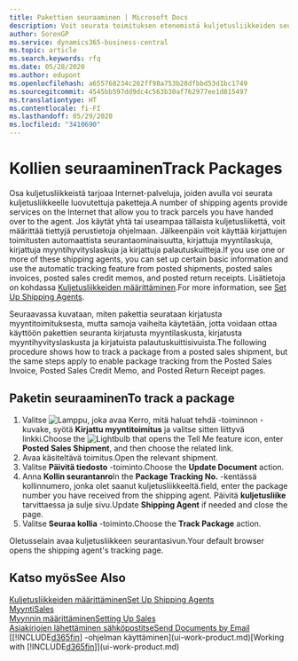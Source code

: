 ```yaml
---
title: Pakettien seuraaminen | Microsoft Docs
description: Voit seurata toimituksen etenemistä kuljetusliikkeiden seurantapalvelun avulla.
author: SorenGP
ms.service: dynamics365-business-central
ms.topic: article
ms.search.keywords: rfq
ms.date: 05/28/2020
ms.author: edupont
ms.openlocfilehash: a655768234c262ff98a753b28dfbbd53d1bc1749
ms.sourcegitcommit: 4545bb597dd9dc4c563b30af762977ee1d815497
ms.translationtype: HT
ms.contentlocale: fi-FI
ms.lasthandoff: 05/29/2020
ms.locfileid: "3410690"
---
```

# <a name="track-packages"></a><span data-ttu-id="f9ac5-103">Kollien seuraaminen</span><span class="sxs-lookup"><span data-stu-id="f9ac5-103">Track Packages</span></span>

<span data-ttu-id="f9ac5-104">Osa kuljetusliikkeistä tarjoaa Internet-palveluja, joiden avulla voi seurata kuljetusliikkeelle luovutettuja paketteja.</span><span class="sxs-lookup"><span data-stu-id="f9ac5-104">A number of shipping agents provide services on the Internet that allow you to track parcels you have handed over to the agent.</span></span> <span data-ttu-id="f9ac5-105">Jos käytät yhtä tai useampaa tällaista kuljetusliikettä, voit määrittää tiettyjä perustietoja ohjelmaan. Jälkeenpäin voit käyttää kirjattujen toimitusten automaattista seurantaominaisuutta, kirjattuja myyntilaskuja, kirjattuja myyntihyvityslaskuja ja kirjattuja palautuskuitteja.</span><span class="sxs-lookup"><span data-stu-id="f9ac5-105">If you use one or more of these shipping agents, you can set up certain basic information and use the automatic tracking feature from posted shipments, posted sales invoices, posted sales credit memos, and posted return receipts.</span></span> <span data-ttu-id="f9ac5-106">Lisätietoja on kohdassa [Kuljetusliikkeiden määrittäminen](sales-how-to-set-up-shipping-agents.md).</span><span class="sxs-lookup"><span data-stu-id="f9ac5-106">For more information, see [Set Up Shipping Agents](sales-how-to-set-up-shipping-agents.md).</span></span>  

<span data-ttu-id="f9ac5-107">Seuraavassa kuvataan, miten pakettia seurataan kirjatusta myyntitoimituksesta, mutta samoja vaiheita käytetään, jotta voidaan ottaa käyttöön pakettien seuranta kirjatusta myyntilaskusta, kirjatusta myyntihyvityslaskusta ja kirjatuista palautuskuittisivuista.</span><span class="sxs-lookup"><span data-stu-id="f9ac5-107">The following procedure shows how to track a package from a posted sales shipment, but the same steps apply to enable package tracking from the Posted Sales Invoice, Posted Sales Credit Memo, and Posted Return Receipt pages.</span></span>  

## <a name="to-track-a-package"></a><span data-ttu-id="f9ac5-108">Paketin seuraaminen</span><span class="sxs-lookup"><span data-stu-id="f9ac5-108">To track a package</span></span>

1. <span data-ttu-id="f9ac5-109">Valitse ![Lamppu, joka avaa Kerro, mitä haluat tehdä -toiminnon](media/ui-search/search_small.png "Kerro, mitä haluat tehdä") -kuvake, syötä **Kirjattu myyntitoimitus** ja valitse sitten liittyvä linkki.</span><span class="sxs-lookup"><span data-stu-id="f9ac5-109">Choose the ![Lightbulb that opens the Tell Me feature](media/ui-search/search_small.png "Tell me what you want to do") icon, enter **Posted Sales Shipment**, and then choose the related link.</span></span>
2. <span data-ttu-id="f9ac5-110">Avaa käsiteltävä toimitus.</span><span class="sxs-lookup"><span data-stu-id="f9ac5-110">Open the relevant shipment.</span></span>
3. <span data-ttu-id="f9ac5-111">Valitse **Päivitä tiedosto** -toiminto.</span><span class="sxs-lookup"><span data-stu-id="f9ac5-111">Choose the **Update Document** action.</span></span>
4. <span data-ttu-id="f9ac5-112">Anna **Kollin seurantanro**</span><span class="sxs-lookup"><span data-stu-id="f9ac5-112">In the **Package Tracking No.**</span></span> <span data-ttu-id="f9ac5-113">-kentässä kollinnumero, jonka olet saanut kuljetusliikkeeltä.</span><span class="sxs-lookup"><span data-stu-id="f9ac5-113">field, enter the package number you have received from the shipping agent.</span></span> <span data-ttu-id="f9ac5-114">Päivitä **kuljetusliike** tarvittaessa ja sulje sivu.</span><span class="sxs-lookup"><span data-stu-id="f9ac5-114">Update **Shipping Agent** if needed and close the page.</span></span>
5. <span data-ttu-id="f9ac5-115">Valitse **Seuraa kollia** -toiminto.</span><span class="sxs-lookup"><span data-stu-id="f9ac5-115">Choose the **Track Package** action.</span></span>

<span data-ttu-id="f9ac5-116">Oletusselain avaa kuljetusliikkeen seurantasivun.</span><span class="sxs-lookup"><span data-stu-id="f9ac5-116">Your default browser opens the shipping agent's tracking page.</span></span>

## <a name="see-also"></a><span data-ttu-id="f9ac5-117">Katso myös</span><span class="sxs-lookup"><span data-stu-id="f9ac5-117">See Also</span></span>

[<span data-ttu-id="f9ac5-118">Kuljetusliikkeiden määrittäminen</span><span class="sxs-lookup"><span data-stu-id="f9ac5-118">Set Up Shipping Agents</span></span>](sales-how-to-set-up-shipping-agents.md)  
[<span data-ttu-id="f9ac5-119">Myynti</span><span class="sxs-lookup"><span data-stu-id="f9ac5-119">Sales</span></span>](sales-manage-sales.md)  
[<span data-ttu-id="f9ac5-120">Myynnin määrittäminen</span><span class="sxs-lookup"><span data-stu-id="f9ac5-120">Setting Up Sales</span></span>](sales-setup-sales.md)  
[<span data-ttu-id="f9ac5-121">Asiakirjojen lähettäminen sähköpostitse</span><span class="sxs-lookup"><span data-stu-id="f9ac5-121">Send Documents by Email</span></span>](ui-how-send-documents-email.md)  
<span data-ttu-id="f9ac5-122">[[!INCLUDE[d365fin](includes/d365fin_md.md)] -ohjelman käyttäminen](ui-work-product.md)</span><span class="sxs-lookup"><span data-stu-id="f9ac5-122">[Working with [!INCLUDE[d365fin](includes/d365fin_md.md)]](ui-work-product.md)</span></span>
